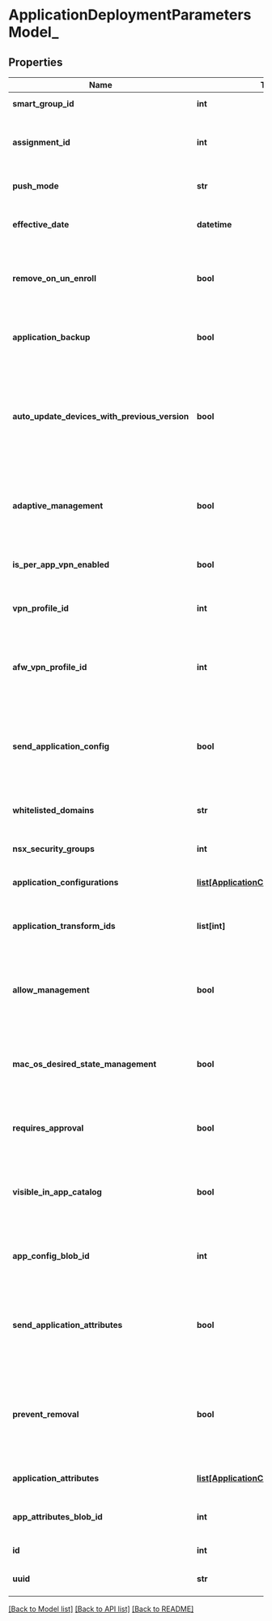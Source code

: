 # ApplicationDeploymentParametersModel_

## Properties
Name | Type | Description | Notes
------------ | ------------- | ------------- | -------------
**smart_group_id** | **int** | Gets or sets smart group id. | [optional] 
**assignment_id** | **int** | Gets or sets the assignment entity map IdSmart group id. | [optional] 
**push_mode** | **str** | Gets or sets push mode for the application. | [optional] 
**effective_date** | **datetime** | Gets or sets effective date for  the application. | [optional] 
**remove_on_un_enroll** | **bool** | Gets or sets whether the application should be removed on unenrollment. | [optional] 
**application_backup** | **bool** | Gets or sets whether application backup is enabled. | [optional] 
**auto_update_devices_with_previous_version** | **bool** | Gets or sets whether the newest version of the app should be pushed to devices that have already downloaded the app. | [optional] 
**adaptive_management** | **bool** | Gets or sets whether device should enrolled to get the app - Only applicable for WorkspaceOne. | [optional] 
**is_per_app_vpn_enabled** | **bool** | Gets or sets whether per app vpn flag is enabled. | [optional] 
**vpn_profile_id** | **int** | Gets or sets vpn profile id associated with the application. | [optional] 
**afw_vpn_profile_id** | **int** | Gets or sets the ID of the AFW VPN Profile applicable to the devices in this assignment. | [optional] 
**send_application_config** | **bool** | Gets or sets whether custom application configuration keys and values should be sent to the device. | [optional] 
**whitelisted_domains** | **str** | Gets or sets whiteListed domains for the tunnel server. | [optional] 
**nsx_security_groups** | **int** | Gets or sets security group id for nsx. | [optional] 
**application_configurations** | [**list[ApplicationConfigurationModel_]**](ApplicationConfigurationModel_.md) | Gets or sets app config entries. | [optional] 
**application_transform_ids** | **list[int]** | Gets or sets application Transforms Ids attached to the application. | [optional] 
**allow_management** | **bool** | Gets or sets flag to enable assume management for user installed iOS Apps. | [optional] 
**mac_os_desired_state_management** | **bool** | Gets or sets flag to enable or disable desired state management for macOS apps. | [optional] 
**requires_approval** | **bool** | Gets or sets a value indicating whether [requires approval]. | [optional] 
**visible_in_app_catalog** | **bool** | Gets or sets a value indicating whether gets or sets the value whether to display in app catalog. | [optional] 
**app_config_blob_id** | **int** | Gets or sets blob ID for the office app configuration values. | [optional] 
**send_application_attributes** | **bool** | Gets or sets whether custom application attributes keys and values should be sent to the app. | [optional] 
**prevent_removal** | **bool** | Gets or sets whether prevent removal application attributes key and value should be sent to the app. | [optional] 
**application_attributes** | [**list[ApplicationConfigurationModel_]**](ApplicationConfigurationModel_.md) | Gets or sets app attribute entries. | [optional] 
**app_attributes_blob_id** | **int** | Gets or sets blob ID for the application attributes. | [optional] 
**id** | **int** | Gets or sets identifier. | [optional] 
**uuid** | **str** | Gets or sets current objects UUID. | [optional] 

[[Back to Model list]](../README.md#documentation-for-models) [[Back to API list]](../README.md#documentation-for-api-endpoints) [[Back to README]](../README.md)


